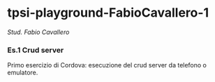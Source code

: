 # tpsi-playground-FabioCavallero-1

_Stud. Fabio Cavallero_

### Es.1 Crud server

Primo esercizio di Cordova: esecuzione del crud server da telefono o emulatore.

